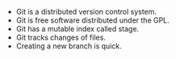 - Git is a distributed version control system.
- Git is free software distributed under the GPL.
- Git has a mutable index called stage.
- Git tracks changes of files.
- Creating a new branch is quick.
